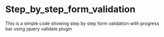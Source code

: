 # Step_by_step_form_validation
This is a simple code showing step by step form validation with  progress bar  using jquery validate plugin 
